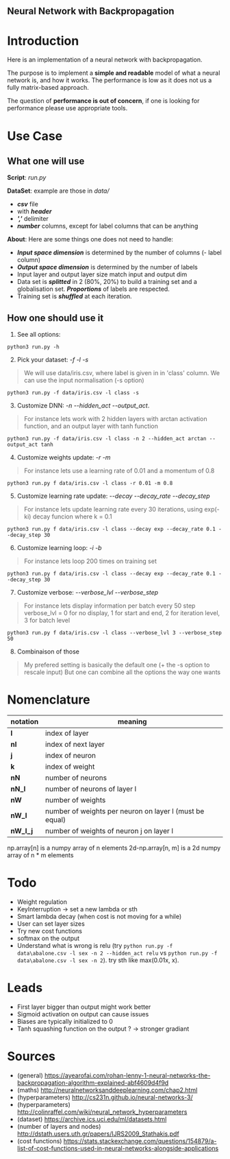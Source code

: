 Neural Network with Backpropagation
---

# Introduction

Here is an implementation of a neural network with backpropagation.

The purpose is to implement a **simple and readable** model of what a neural network is, and how it works. The performance is low as it does not us a fully matrix-based approach.

The question of **performance is out of concern**, if one is looking for performance please use appropriate tools.


# Use Case

## What one will use

**Script**: *run.py*

**DataSet**: example are those in *data/*

- ***csv*** file
- with ***header***
- ***','*** delimiter
- ***number*** columns, except for label columns that can be anything

**About**: Here are some things one does not need to handle:

- ***Input space dimension*** is determined by the number of columns (- label column)
- ***Output space dimension*** is determined by the number of labels
- Input layer and output layer size match input and output dim
- Data set is ***splitted*** in 2 (80%, 20%) to build a training set and a globalisation set. ***Proportions*** of labels are respected.
- Training set is ***shuffled*** at each iteration.


## How one should use it

1. See all options:

`python3 run.py -h`

2. Pick your dataset: *-f -l -s*
> We will use data/iris.csv, where label is given in in 'class' column. We can use the input normalisation (-s option) 

`python3 run.py -f data/iris.csv -l class -s`


3. Customize DNN: *-n --hidden_act --output_act*.
> For instance lets work with 2 hidden layers with arctan activation function, and an output layer with tanh function

`python3 run.py -f data/iris.csv -l class -n 2 --hidden_act arctan --output_act tanh `

4. Customize weights update: *-r -m*
> For instance lets use a learning rate of 0.01 and a momentum of 0.8

`python3 run.py f data/iris.csv -l class -r 0.01 -m 0.8`

5. Customize learning rate update: *--decay --decay_rate --decay_step*
> For instance lets update learning rate every 30 iterations, using exp(-ki) decay funcion where k = 0.1

`python3 run.py f data/iris.csv -l class --decay exp --decay_rate 0.1 --decay_step 30`

6. Customize learning loop: *-i -b*
> For instance lets loop 200 times on training set

`python3 run.py f data/iris.csv -l class --decay exp --decay_rate 0.1 --decay_step 30`

7. Customize verbose: *--verbose_lvl --verbose_step*
> For instance lets display information per batch every 50 step
> verbose_lvl = 0 for no display, 1 for start and end, 2 for iteration level, 3 for batch level

`python3 run.py f data/iris.csv -l class --verbose_lvl 3 --verbose_step 50`

8. Combinaison of those
> My prefered setting is basically the default one (+ the -s option to rescale input)
> But one can combine all the options the way one wants


# Nomenclature

| notation | meaning |
| - | - |
| **l** | index of layer |
| **nl** | index of next layer |
| **j** | index of neuron |
| **k** | index of weight |
| **nN** | number of neurons |
| **nN_l** | number of neurons of layer l |
| **nW** | number of weights |
| **nW_l** | number of weights per neuron on layer l (must be equal) |
| **nW_l_j** | number of weights of neuron j on layer l |

np.array[n] is a numpy array of n elements
2d-np.array[n, m] is a 2d numpy array of n * m elements 


# Todo

- Weight regulation
- KeyInterruption -> set a new lambda or sth
- Smart lambda decay (when cost is not moving for a while)
- User can set layer sizes
- Try new cost functions
- softmax on the output
- Understand what is wrong is relu (try `python run.py -f data\abalone.csv -l sex -n 2 --hidden_act relu` vs `python run.py -f data\abalone.csv -l sex -n 2`). try sth like max(0.01x, x).


# Leads

- First layer bigger than output might work better
- Sigmoid activation on output can cause issues
- Biases are  typically initialized to 0
- Tanh squashing function on the output ? -> stronger gradiant


# Sources

- (general) https://ayearofai.com/rohan-lenny-1-neural-networks-the-backpropagation-algorithm-explained-abf4609d4f9d
- (maths) http://neuralnetworksanddeeplearning.com/chap2.html
- (hyperparameters) http://cs231n.github.io/neural-networks-3/
- (hyperparameters) http://colinraffel.com/wiki/neural_network_hyperparameters
- (dataset) https://archive.ics.uci.edu/ml/datasets.html
- (number of layers and nodes) http://dstath.users.uth.gr/papers/IJRS2009_Stathakis.pdf
- (cost functions) https://stats.stackexchange.com/questions/154879/a-list-of-cost-functions-used-in-neural-networks-alongside-applications